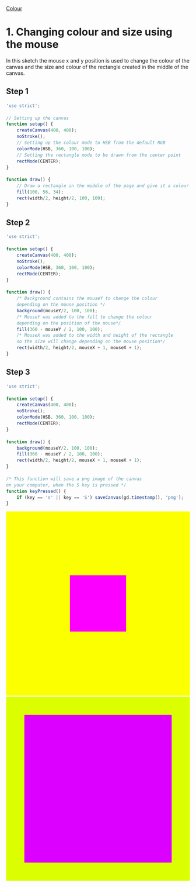 [Colour](../)

# 1. Changing colour and size using the mouse

In this sketch the mouse x and y position is used to change the colour of the canvas and the size and colour of the rectangle created in the middle of the canvas.

## Step 1

```js
'use strict';

// Setting up the canvas
function setup() {
    createCanvas(400, 400);
    noStroke();
    // Setting up the colour mode to HSB from the default RGB
    colorMode(HSB, 360, 100, 100);
    // Setting the rectangle mode to be drawn from the center point
    rectMode(CENTER);
}

function draw() {
    // Draw a rectangle in the middle of the page and give it a colour
    fill(100, 56, 34);
    rect(width/2, height/2, 100, 100);
}
```

## Step 2

```js
'use strict';

function setup() {
    createCanvas(400, 400);
    noStroke();
    colorMode(HSB, 360, 100, 100);
    rectMode(CENTER);
}

function draw() {
    /* Background contains the mouseY to change the colour 
    depending on the mouse position */
    background(mouseY/2, 100, 100);
    /* MouseY was added to the fill to change the colour
    depending on the position of the mouse*/
    fill(360 - mouseY / 2, 100, 100);
    /* MouseX was added to the width and height of the rectangle
    so the size will change depending on the mouse position*/ 
    rect(width/2, height/2, mouseX + 1, mouseX + 1);
}
```

## Step 3

```js
'use strict';

function setup() {
    createCanvas(400, 400);
    noStroke();
    colorMode(HSB, 360, 100, 100);
    rectMode(CENTER);
}

function draw() {
    background(mouseY/2, 100, 100);
    fill(360 - mouseY / 2, 100, 100);
    rect(width/2, height/2, mouseX + 1, mouseX + 1);
}

/* This function will save a png image of the canvas 
on your computer, when the S key is pressed */
function keyPressed() {
    if (key == 's' || key == 'S') saveCanvas(gd.timestamp(), 'png');
}
```

![ColourChange1](../images/colour_01a.PNG?raw=true "ColourChange1")
![ColourChange2](../images/colour_01b.PNG?raw=true "ColourChange2")
